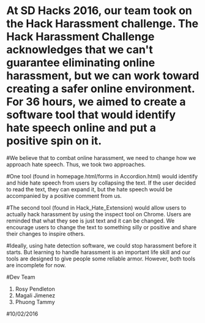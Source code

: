 # At SD Hacks 2016, our team took on the Hack Harassment challenge. The Hack Harassment Challenge acknowledges that we can't guarantee eliminating online harassment, but we can work toward creating a safer online environment. For 36 hours, we aimed to create a software tool that would identify hate speech online and put a positive spin on it.

#We believe that to combat online harassment, we need to change how we approach hate speech. Thus, we took two approaches.

#One tool (found in homepage.html/forms in Accordion.html) would identify and hide hate speech from users by collapsing the text. If the user decided to read the text, they can expand it, but the hate speech would be accompanied by a positive comment from us.  

#The second tool (found in Hack_Hate_Extension) would allow users to actually hack harassment by using the inspect tool on Chrome. Users are reminded that what they see is just text and it can be changed. We encourage users to change the text to something silly or positive and share their changes to inspire others.

#Ideally, using hate detection software, we could stop harassment before it starts. But learning to handle harassment is an important life skill and our tools are designed to give people some reliable armor. However, both tools are incomplete for now. 

#Dev Team
1. Rosy Pendleton
2. Magali Jimenez
3. Phuong Tammy

#10/02/2016
